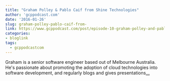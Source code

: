 ```yaml
---
title: "Graham Polley & Pablo Caif from Shine Technologies"
author: 'gcppodcast.com'
date: '2016-01-26'
slug: graham-polley-pablo-caif-from-
link: https://www.gcppodcast.com/post/episode-10-graham-polley-and-pablo-caif-from-shine-technologies/
categories:
- bloglink
tags:
  - gcppodcastcom
---
```


Graham is a senior software engineer based out of Melbourne Australia. He's passionate about promoting the adoption of cloud technologies into software development, and regularly blogs and gives presentations[... <i class="fas fa-external-link-alt"></i>](https://www.gcppodcast.com/post/episode-10-graham-polley-and-pablo-caif-from-shine-technologies/)

